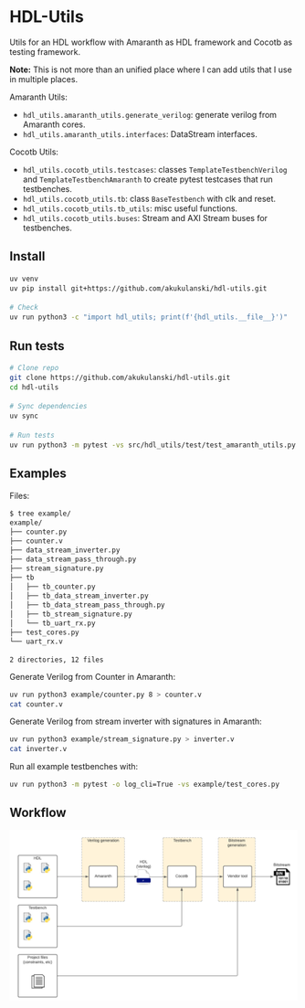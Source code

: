 # HDL-Utils

Utils for an HDL workflow with Amaranth as HDL framework and Cocotb as testing framework.

**Note:** This is not more than an unified place where I can add utils that I use in multiple places.

Amaranth Utils:
* `hdl_utils.amaranth_utils.generate_verilog`: generate verilog from Amaranth cores.
* `hdl_utils.amaranth_utils.interfaces`: DataStream interfaces.

Cocotb Utils:
* `hdl_utils.cocotb_utils.testcases`: classes `TemplateTestbenchVerilog` and `TemplateTestbenchAmaranth` to create pytest testcases that run testbenches.
* `hdl_utils.cocotb_utils.tb`: class `BaseTestbench` with clk and reset.
* `hdl_utils.cocotb_utils.tb_utils`: misc useful functions.
* `hdl_utils.cocotb_utils.buses`: Stream and AXI Stream buses for testbenches.

## Install

```bash
uv venv
uv pip install git+https://github.com/akukulanski/hdl-utils.git

# Check
uv run python3 -c "import hdl_utils; print(f'{hdl_utils.__file__}')"
```

## Run tests

```bash
# Clone repo
git clone https://github.com/akukulanski/hdl-utils.git
cd hdl-utils

# Sync dependencies
uv sync

# Run tests
uv run python3 -m pytest -vs src/hdl_utils/test/test_amaranth_utils.py --log-cli-level info
```

## Examples

Files:
```console
$ tree example/
example/
├── counter.py
├── counter.v
├── data_stream_inverter.py
├── data_stream_pass_through.py
├── stream_signature.py
├── tb
│   ├── tb_counter.py
│   ├── tb_data_stream_inverter.py
│   ├── tb_data_stream_pass_through.py
│   ├── tb_stream_signature.py
│   └── tb_uart_rx.py
├── test_cores.py
└── uart_rx.v

2 directories, 12 files
```

Generate Verilog from Counter in Amaranth:
```bash
uv run python3 example/counter.py 8 > counter.v
cat counter.v
```

Generate Verilog from stream inverter with signatures in Amaranth:
```bash
uv run python3 example/stream_signature.py > inverter.v
cat inverter.v
```

Run all example testbenches with:
```bash
uv run python3 -m pytest -o log_cli=True -vs example/test_cores.py
```

## Workflow

![hdl-workflow](./doc/hdl-workflow.png)
